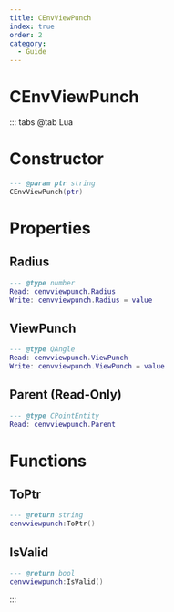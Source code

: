 ```yaml
---
title: CEnvViewPunch
index: true
order: 2
category:
  - Guide
---
```


# CEnvViewPunch

::: tabs
@tab Lua
# Constructor
```lua
--- @param ptr string
CEnvViewPunch(ptr)
```
# Properties
## Radius 
```lua
--- @type number
Read: cenvviewpunch.Radius
Write: cenvviewpunch.Radius = value
```
## ViewPunch 
```lua
--- @type QAngle
Read: cenvviewpunch.ViewPunch
Write: cenvviewpunch.ViewPunch = value
```
## Parent (Read-Only)
```lua
--- @type CPointEntity
Read: cenvviewpunch.Parent
```
# Functions
## ToPtr
```lua
--- @return string
cenvviewpunch:ToPtr()
```
## IsValid
```lua
--- @return bool
cenvviewpunch:IsValid()
```

:::